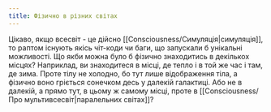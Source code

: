 ```yaml
---
title: Фізично в різних світах
---
```

Цікаво, якщо всесвіт - це дійсно [[Consciousness/Симуляція|симуляція]], то раптом існують якісь чіт-коди чи баги, що запускали б унікальні можливості. Що якби можна було б фізично знаходитись в декількох місцях? Наприклад, ви знаходитеся в місці, де тепло і в той же час і там, де зима. Проте тілу не холодно, бо тут лише відображення тіла, а фізично воно гріється сонечком десь у далекій галактиці. Або не в далекій, а прямо тут, в цьому ж самому місці, проте в [[Consciousness/Про мультивсесвіт|паралельних світах]]? 